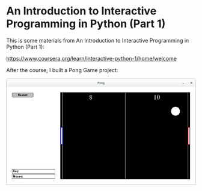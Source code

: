 # An Introduction to Interactive Programming in Python (Part 1)

This is some materials from An Introduction to Interactive Programming in Python (Part 1):
    
https://www.coursera.org/learn/interactive-python-1/home/welcome

After the course, I built a Pong Game project:

![Image of Pong](./pong.png)
